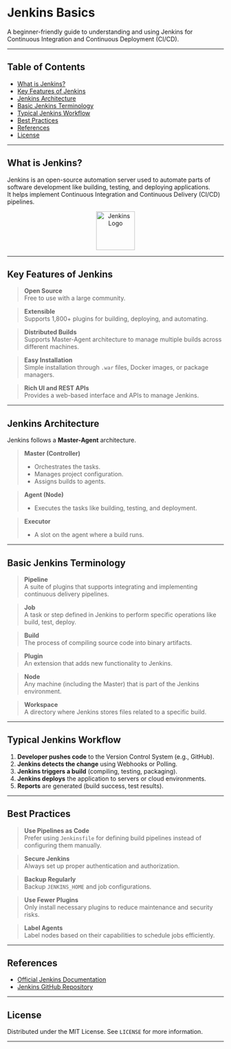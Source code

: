 # Jenkins Basics

A beginner-friendly guide to understanding and using Jenkins for Continuous Integration and Continuous Deployment (CI/CD).

---

## Table of Contents
- [What is Jenkins?](#what-is-jenkins)
- [Key Features of Jenkins](#key-features-of-jenkins)
- [Jenkins Architecture](#jenkins-architecture)
- [Basic Jenkins Terminology](#basic-jenkins-terminology)
- [Typical Jenkins Workflow](#typical-jenkins-workflow)
- [Best Practices](#best-practices)
- [References](#references)
- [License](#license)

---

## What is Jenkins?

Jenkins is an open-source automation server used to automate parts of software development like building, testing, and deploying applications.  
It helps implement Continuous Integration and Continuous Delivery (CI/CD) pipelines.

<p align="center">
  <img src="https://upload.wikimedia.org/wikipedia/commons/thumb/e/e9/Jenkins_logo.svg/320px-Jenkins_logo.svg.png" alt="Jenkins Logo" width="90" />
</p>

---

## Key Features of Jenkins
> **Open Source**  
> Free to use with a large community.

> **Extensible**  
> Supports 1,800+ plugins for building, deploying, and automating.

> **Distributed Builds**  
> Supports Master-Agent architecture to manage multiple builds across different machines.

> **Easy Installation**  
> Simple installation through `.war` files, Docker images, or package managers.

> **Rich UI and REST APIs**  
> Provides a web-based interface and APIs to manage Jenkins.

---

## Jenkins Architecture

Jenkins follows a **Master-Agent** architecture.

> **Master (Controller)**  
> - Orchestrates the tasks.  
> - Manages project configuration.  
> - Assigns builds to agents.

> **Agent (Node)**  
> - Executes the tasks like building, testing, and deployment.

> **Executor**  
> - A slot on the agent where a build runs.

---

## Basic Jenkins Terminology

> **Pipeline**  
> A suite of plugins that supports integrating and implementing continuous delivery pipelines.

> **Job**  
> A task or step defined in Jenkins to perform specific operations like build, test, deploy.

> **Build**  
> The process of compiling source code into binary artifacts.

> **Plugin**  
> An extension that adds new functionality to Jenkins.

> **Node**  
> Any machine (including the Master) that is part of the Jenkins environment.

> **Workspace**  
> A directory where Jenkins stores files related to a specific build.

---

## Typical Jenkins Workflow

1. **Developer pushes code** to the Version Control System (e.g., GitHub).
2. **Jenkins detects the change** using Webhooks or Polling.
3. **Jenkins triggers a build** (compiling, testing, packaging).
4. **Jenkins deploys** the application to servers or cloud environments.
5. **Reports** are generated (build success, test results).

---

## Best Practices

> **Use Pipelines as Code**  
> Prefer using `Jenkinsfile` for defining build pipelines instead of configuring them manually.

> **Secure Jenkins**  
> Always set up proper authentication and authorization.

> **Backup Regularly**  
> Backup `JENKINS_HOME` and job configurations.

> **Use Fewer Plugins**  
> Only install necessary plugins to reduce maintenance and security risks.

> **Label Agents**  
> Label nodes based on their capabilities to schedule jobs efficiently.

---

## References

- [Official Jenkins Documentation](https://www.jenkins.io/doc/)
- [Jenkins GitHub Repository](https://github.com/jenkinsci/jenkins)

---

## License

Distributed under the MIT License. See `LICENSE` for more information.

---
